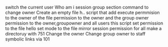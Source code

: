 switch the current user
Who am i session
group section
command to change owner
Create an empty file h..
script that add execute permmision to the owner of the file
permission to the owner and the group owner
permission to the owner,groupowner and all users
this script set permission to the file hello
set mode to the file
mirror session
permission for all
make a directoruy with 751
Change the owner 
Change group owner to staff
symbolic links via 101
